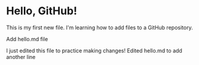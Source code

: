 # Hello, GitHub!

This is my first new file. I'm learning how to add files to a GitHub repository.

Add hello.md file

I just edited this file to practice making changes!
Edited hello.md to add another line
